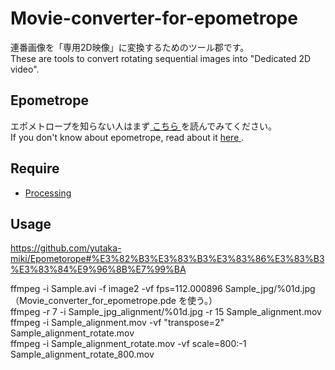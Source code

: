 # Movie-converter-for-epometrope
連番画像を「専用2D映像」に変換するためのツール郡です。  
These are tools to convert rotating sequential images into "Dedicated 2D video".  

## Epometrope
エポメトロープを知らない人はまず<a rel="license" href="https://github.com/yutaka-miki/Epometorope" target="_blank"> こちら </a>を読んでみてください。  
If you don't know about epometrope, read about it <a rel="license" href="https://github.com/yutaka-miki/Epometorope" target="_blank"> here </a>.   

## Require
- <a rel="license" href="https://processing.org/download/" target="_blank"> Processing </a>

## Usage
https://github.com/yutaka-miki/Epometorope#%E3%82%B3%E3%83%B3%E3%83%86%E3%83%B3%E3%83%84%E9%96%8B%E7%99%BA


ffmpeg -i Sample.avi -f image2 -vf fps=112.000896 Sample_jpg/%01d.jpg  
（Movie_converter_for_epometrope.pde を使う。）  
ffmpeg -r 7 -i Sample_jpg_alignment/%01d.jpg -r 15 Sample_alignment.mov  
ffmpeg -i Sample_alignment.mov -vf "transpose=2" Sample_alignment_rotate.mov  
ffmpeg -i Sample_alignment_rotate.mov -vf scale=800:-1 Sample_alignment_rotate_800.mov

